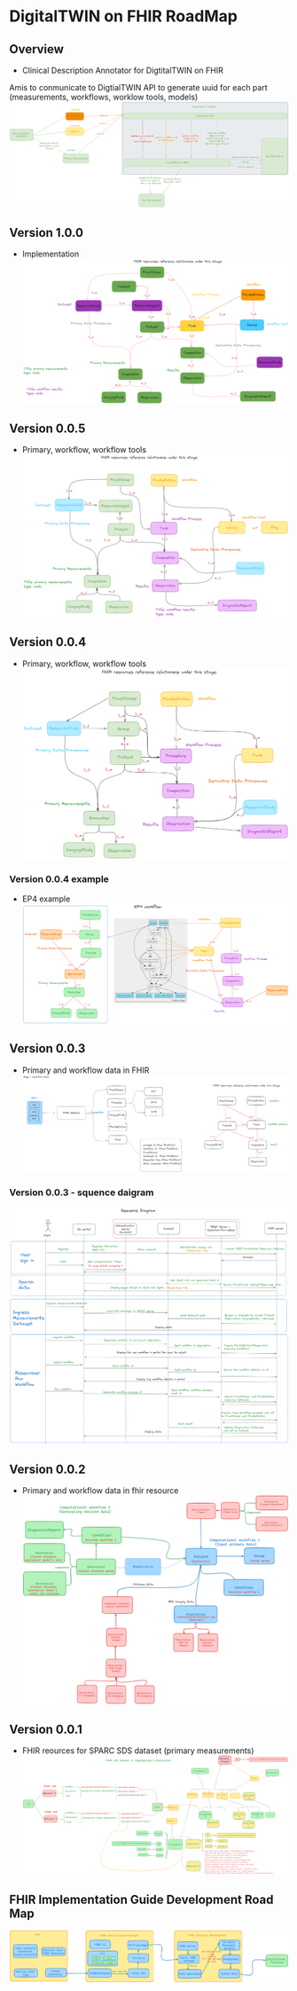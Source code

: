 # DigitalTWIN on FHIR RoadMap
## Overview
- Clinical Description Annotator for DigtitalTWIN on FHIR

Amis to conmunicate to DigtialTWIN API to generate uuid for each part (measurements, workflows, worklow tools, models)
![image](/fhir/03-roadmap/v1.0.0-implement.png)

## Version 1.0.0
- Implementation
![image](/fhir/03-roadmap/v1.0.0.png)

## Version 0.0.5
- Primary, workflow, workflow tools
![image](/fhir/03-roadmap/v0.0.5.png)

## Version 0.0.4
- Primary, workflow, workflow tools
![image](/fhir/03-roadmap/v0.0.4.png)
### Version 0.0.4 example
- EP4 example
![image](/fhir/03-roadmap/v0.0.4-e.png)

## Version 0.0.3
- Primary and workflow data in FHIR
![image](/fhir/03-roadmap/v0.0.3.png)

### Version 0.0.3 - squence daigram
![image](/fhir/03-roadmap/v0.0.3-s.png)

## Version 0.0.2
- Primary and workflow data in fhir resource
![image](/fhir/03-roadmap/v0.0.2.png)

## Version 0.0.1
- FHIR reources for SPARC SDS dataset (primary measurements)
![image](/fhir/03-roadmap/v0.0.1.png)

## FHIR Implementation Guide Development Road Map

![image](/fhir/03-roadmap/00-roadmap.png)